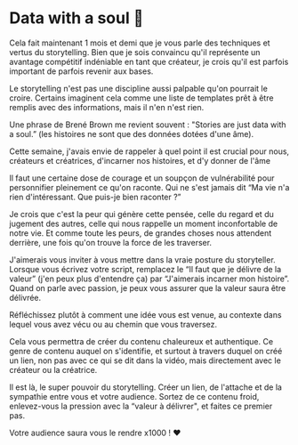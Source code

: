 # Data with a soul 🤍

Cela fait maintenant 1 mois et demi que je vous parle des techniques et vertus du storytelling. Bien que je sois convaincu qu'il représente un avantage compétitif indéniable en tant que créateur, je crois qu'il est parfois important de parfois revenir aux bases. 

Le storytelling n'est pas une discipline aussi palpable qu'on pourrait le croire. Certains imaginent cela comme une liste de templates prêt à être remplis avec des informations, mais il n'en n'est rien.

Une phrase de Brené Brown me revient souvent : "Stories are just data with a soul.” (les histoires ne sont que des données dotées d'une âme).

Cette semaine, j'avais envie de rappeler à quel point il est crucial pour nous, créateurs et créatrices, d'incarner nos histoires, et d'y donner de l'âme 

Il faut une certaine dose de courage et un soupçon de vulnérabilité pour personnifier pleinement ce qu'on raconte. Qui ne s'est jamais dit “Ma vie n'a rien d'intéressant. Que puis-je bien raconter ?”

Je crois que c'est la peur qui génère cette pensée, celle du regard et du jugement des autres, celle qui nous rappelle un moment inconfortable de notre vie. Et comme toute les peurs, de grandes choses nous attendent derrière, une fois qu'on trouve la force de les traverser.

J'aimerais vous inviter à vous mettre dans la vraie posture du storyteller. Lorsque vous écrivez votre script, remplacez le “Il faut que je délivre de la valeur” (j'en peux plus d'entendre ça) par “J'aimerais incarner mon histoire”. Quand on parle avec passion, je peux vous assurer que la valeur saura être délivrée.

Réfléchissez plutôt à comment une idée vous est venue, au contexte dans lequel vous avez vécu ou au chemin que vous traversez.

Cela vous permettra de créer du contenu chaleureux et authentique. Ce genre de contenu auquel on s'identifie, et surtout à travers duquel on créé un lien, non pas avec ce qui se dit dans la vidéo, mais directement avec le créateur ou la créatrice. 

Il est là, le super pouvoir du storytelling. Créer un lien, de l'attache et de la sympathie entre vous et votre audience. Sortez de ce contenu froid, enlevez-vous la pression avec la “valeur à délivrer", et faites ce premier pas. 

Votre audience saura vous le rendre x1000 ! ❤️